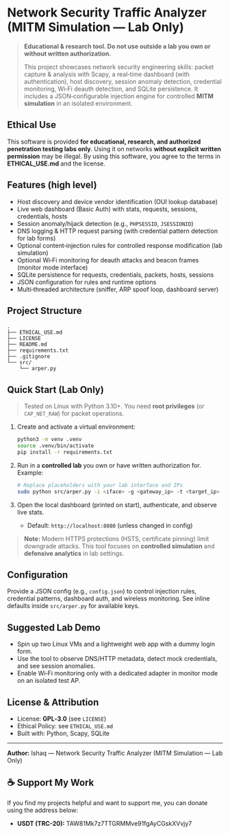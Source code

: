 # Network Security Traffic Analyzer (MITM Simulation — Lab Only)

> **Educational & research tool. Do not use outside a lab you own or without written authorization.**
>
> This project showcases network security engineering skills: packet capture & analysis with Scapy, a real‑time dashboard
> (with authentication), host discovery, session anomaly detection, credential monitoring, Wi‑Fi deauth detection, and
> SQLite persistence. It includes a JSON‑configurable injection engine for controlled **MITM simulation** in an
> isolated environment.

## Ethical Use

This software is provided **for educational, research, and authorized penetration testing labs only**.
Using it on networks **without explicit written permission** may be illegal. By using this software, you agree to the
terms in **ETHICAL_USE.md** and the license.

## Features (high level)
- Host discovery and device vendor identification (OUI lookup database)
- Live web dashboard (Basic Auth) with stats, requests, sessions, credentials, hosts
- Session anomaly/hijack detection (e.g., `PHPSESSID`, `JSESSIONID`)
- DNS logging & HTTP request parsing (with credential pattern detection for lab forms)
- Optional content‑injection rules for controlled response modification (lab simulation)
- Optional Wi‑Fi monitoring for deauth attacks and beacon frames (monitor mode interface)
- SQLite persistence for requests, credentials, packets, hosts, sessions
- JSON configuration for rules and runtime options
- Multi‑threaded architecture (sniffer, ARP spoof loop, dashboard server)

## Project Structure
```
.
├── ETHICAL_USE.md
├── LICENSE
├── README.md
├── requirements.txt
├── .gitignore
└── src/
    └── arper.py
```

## Quick Start (Lab Only)
> Tested on Linux with Python 3.10+. You need **root privileges** (or `CAP_NET_RAW`) for packet operations.

1. Create and activate a virtual environment:
   ```bash
   python3 -m venv .venv
   source .venv/bin/activate
   pip install -r requirements.txt
   ```

2. Run in a **controlled lab** you own or have written authorization for. Example:
   ```bash
   # Replace placeholders with your lab interface and IPs
   sudo python src/arper.py -i <iface> -g <gateway_ip> -t <target_ip> -c config.json
   ```

3. Open the local dashboard (printed on start), authenticate, and observe live stats.
   - Default: `http://localhost:8080` (unless changed in config)

> **Note:** Modern HTTPS protections (HSTS, certificate pinning) limit downgrade attacks. This tool focuses on **controlled simulation** and **defensive analytics** in lab settings.

## Configuration
Provide a JSON config (e.g., `config.json`) to control injection rules, credential patterns, dashboard auth, and wireless monitoring. See inline defaults inside `src/arper.py` for available keys.

## Suggested Lab Demo
- Spin up two Linux VMs and a lightweight web app with a dummy login form.
- Use the tool to observe DNS/HTTP metadata, detect mock credentials, and see session anomalies.
- Enable Wi‑Fi monitoring only with a dedicated adapter in monitor mode on an isolated test AP.

## License & Attribution
- License: **GPL‑3.0** (see `LICENSE`)
- Ethical Policy: see `ETHICAL_USE.md`
- Built with: Python, Scapy, SQLite

---

**Author:** Ishaq — Network Security Traffic Analyzer (MITM Simulation — Lab Only)

## ☕ Support My Work

If you find my projects helpful and want to support me, you can donate using the address below:

- **USDT (TRC-20):** TAW81Mk7z7TTGRMMve91fgAyCGskXVvjy7

